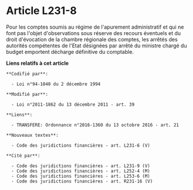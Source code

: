 # Article L231-8

Pour les comptes soumis au régime de l'apurement administratif et qui ne font pas l'objet d'observations sous réserve des
recours éventuels et du droit d'évocation de la chambre régionale des comptes, les arrêtés des autorités compétentes de
l'Etat désignées par arrêté du ministre chargé du budget emportent décharge définitive du comptable.

**Liens relatifs à cet article**

	**Codifié par**:

	  - Loi n°94-1040 du 2 décembre 1994

	**Modifié par**:

	  - Loi n°2011-1862 du 13 décembre 2011 - art. 39

	**Liens**:

	  - TRANSFERE: Ordonnance n°2016-1360 du 13 octobre 2016 - art. 21

	**Nouveaux textes**:

	  - Code des juridictions financières - art. L231-6 (V)

	**Cité par**:

	  - Code des juridictions financières - art. L231-9 (V)
	  - Code des juridictions financières - art. L252-4 (M)
	  - Code des juridictions financières - art. L253-6 (M)
	  - Code des juridictions financières - art. R231-16 (V)
